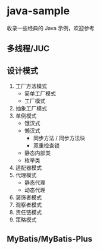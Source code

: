 # java-sample
收录一些经典的 Java 示例，欢迎参考

## 多线程/JUC

## 设计模式
1. 工厂方法模式
   - 简单工厂模式
   - 工厂模式
2. 抽象工厂模式
3. 单例模式
   - 饿汉式
   - 懒汉式
     - 同步方法 / 同步方法块
     - 双重检查锁
   - 静态内部类
   - 枚举类
4. 适配器模式
5. 代理模式
    - 静态代理
    - 动态代理
6. 装饰者模式
7. 观察者模式
8. 责任链模式
9. 策略模式

## MyBatis/MyBatis-Plus